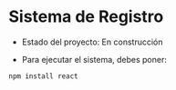 <h1>Sistema de Registro</h1>

- Estado del proyecto: En construcción

- Para ejecutar el sistema, debes poner:
  
```npm install react```
